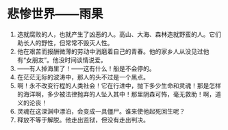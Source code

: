 # 悲惨世界——雨果

1. 造就腐败的人，也就产生了凶恶的人。高山、大海、森林造就野蛮的人。它们助长人的野性，但常常不毁灭人性。
2. 他在艰苦而报酬微薄的劳动中消磨着自己的青春。他的家乡人从没见过他有“女朋友”。他没时间谈情说爱。
3. ——有人掉海里了！——这有什么！船是不会停的。
4. 在茫茫无际的波涛中，那人的头不过是一个黑点。
5. 啊！永不改变行程的人类社会！它在行进中，抛下多少生命和灵魂！那是怎样的海洋啊，多少被法律抛弃的人坠入其中！那里阴森可怖，毫无救助！啊，道义的沦丧！
6. 灵魂在这深渊中漂泊，会变成一具僵尸。谁来使他起死回生呢？
7. 释放不等于解脱。他走出监狱，但没有走出判决。
